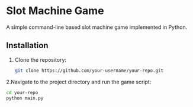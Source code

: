 # Slot Machine Game

A simple command-line based slot machine game implemented in Python.

## Installation

1. Clone the repository:
   ```bash
   git clone https://github.com/your-username/your-repo.git

2.Navigate to the project directory and run the game script:
   ```bash
   cd your-repo
   python main.py
